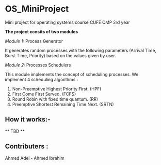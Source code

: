 # OS_MiniProject

Mini project for operating systems course CUFE CMP 3rd year 

**The project consits of two modules**

*Module 1:*
Process Generator

It generates random processes with the following parameters (Arrival Time, Burst Time, Priority) based on the values given by user.

*Module 2:*
Processes Schedulers

This module implements the concept of scheduling processes. We implement 4 scheduling algorithms :

1. Non-Preemptive Highest Priority First. (HPF)
2. First Come First Served. (FCFS)
3. Round Robin with fixed time quantum. (RR)
4. Preemptive Shortest Remaining Time Next. (SRTN)

## How it works:-

** TBD **

## Contributers :
Ahmed Adel - Ahmed Ibrahim
